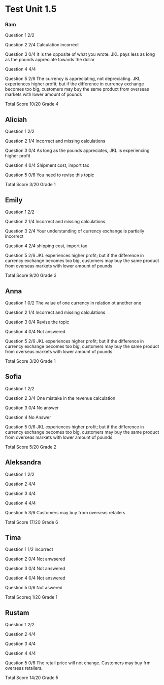 # Test Unit 1.5

### Ram

Question 1      2/2

Question 2      2/4
                Calculation incorrect

Question 3      0/4
                It is the opposite of what you wrote.
                JKL pays less as long as the pounds appreciate
                towards the dollar

Question 4      4/4

Question 5      2/6
                The currency is appreciating, not depreciating.
                JKL experiences higher profit; but if the difference in
                currency exchange becomes too big, customers may buy the
                same product from overseas markets with lower amount of pounds

Total Score     10/20 Grade 4

## Aliciah

Question 1      2/2

Question 2      1/4
                Incorrect and missing calculations

Question 3      0/4
                As long as the pounds appreciates, JKL is experiencing higher profit

Question 4      0/4
                Shipment cost, import tax

Question 5      0/6
                You need to revise this topic

Total Score     3/20 Grade 1

## Emily

Question 1      2/2

Question 2      1/4
                Incorrect and missing calculations

Question 3      2/4
                Your understanding of currency exchange is partially
                incorrect

Question 4      2/4
                shipping cost, import tax

Question 5      2/6
                JKL experiences higher profit; but if the difference in
                currency exchange becomes too big, customers may buy the
                same product from overseas markets with lower amount of pounds

Total Score     9/20 Grade 3

## Anna

Question 1      0/2
                The value of one currency in relation ot another one

Question 2      1/4
                Incorrect and missing calculations

Question 3      0/4
                Revise the topic

Question 4      0/4
                Not answered

Question 5      2/6
                JKL experiences higher profit; but if the difference in
                currency exchange becomes too big, customers may buy the
                same product from overseas markets with lower amount of pounds

Total Score     3/20 Grade 1

## Sofia

Question 1      2/2

Question 2      3/4
                One mistake in the revenue calculation

Question 3      0/4
                No answer

Question 4      No Answer

Question 5      0/6
                JKL experiences higher profit; but if the difference in
                currency exchange becomes too big, customers may buy the
                same product from overseas markets with lower amount of pounds

Total Score     5/20 Grade 2

## Aleksandra

Question 1      2/2

Question 2      4/4

Question 3      4/4

Question 4      4/4

Question 5      3/6
                Customers may buy from overseas retailers

Total Score     17/20 Grade 6

## Tima

Question 1      1/2
                incorrect

Question 2      0/4
                Not anwsered

Question 3      0/4
                Not answered

Question 4      0/4
                Not answered

Question 5      0/6
                Not aswered

Total Scoreq    1/20 Grade 1

## Rustam

Question 1      2/2

Question 2      4/4

Question 3      4/4

Question 4      4/4

Question 5      0/6
                The retail price will not change.
                Customers may buy frm overseas retailers.

Total Score     14/20 Grade 5

